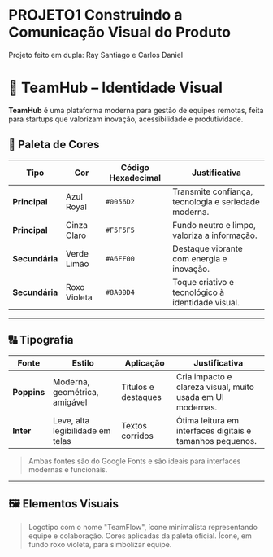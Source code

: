 # PROJETO1 Construindo a Comunicação Visual do Produto

Projeto feito em dupla: Ray Santiago e Carlos Daniel

# 🧠 TeamHub – Identidade Visual

**TeamHub** é uma plataforma moderna para gestão de equipes remotas, feita para startups que valorizam inovação, acessibilidade e produtividade.

## 🎨 Paleta de Cores

| Tipo        | Cor            | Código Hexadecimal | Justificativa |
|-------------|----------------|---------------------|---------------|
| **Principal**   | Azul Royal     | `#0056D2`            | Transmite confiança, tecnologia e seriedade moderna. |
| **Principal**   | Cinza Claro    | `#F5F5F5`            | Fundo neutro e limpo, valoriza a informação. |
| **Secundária**  | Verde Limão    | `#A6FF00`            | Destaque vibrante com energia e inovação. |
| **Secundária**  | Roxo Violeta   | `#8A00D4`            | Toque criativo e tecnológico à identidade visual. |

---

## 🔠 Tipografia

| Fonte     | Estilo                          | Aplicação           | Justificativa |
|-----------|----------------------------------|----------------------|---------------|
| **Poppins** | Moderna, geométrica, amigável    | Títulos e destaques   | Cria impacto e clareza visual, muito usada em UI modernas. |
| **Inter**   | Leve, alta legibilidade em telas | Textos corridos       | Ótima leitura em interfaces digitais e tamanhos pequenos. |

> Ambas fontes são do Google Fonts e são ideais para interfaces modernas e funcionais.

---

## 🖼️ Elementos Visuais

> Logotipo com o nome "TeamFlow", ícone minimalista representando equipe e colaboração. Cores aplicadas da paleta oficial.
> Ícone, em fundo roxo violeta, para simbolizar equipe.
